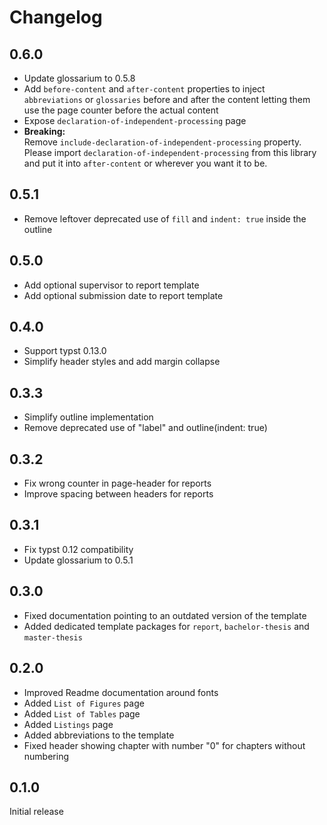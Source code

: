 # Changelog

## 0.6.0

- Update glossarium to 0.5.8
- Add `before-content` and `after-content` properties to inject `abbreviations` or `glossaries` before and after the content letting them use the page counter before the actual content
- Expose `declaration-of-independent-processing` page
- **Breaking:**\
  Remove `include-declaration-of-independent-processing` property. Please import `declaration-of-independent-processing` from this library and put it into `after-content` or wherever you want it to be.

## 0.5.1

- Remove leftover deprecated use of `fill` and `indent: true` inside the outline

## 0.5.0

- Add optional supervisor to report template
- Add optional submission date to report template

## 0.4.0

- Support typst 0.13.0
- Simplify header styles and add margin collapse

## 0.3.3

- Simplify outline implementation
- Remove deprecated use of "label" and outline(indent: true)

## 0.3.2

- Fix wrong counter in page-header for reports
- Improve spacing between headers for reports

## 0.3.1

- Fix typst 0.12 compatibility
- Update glossarium to 0.5.1

## 0.3.0

- Fixed documentation pointing to an outdated version of the template
- Added dedicated template packages for `report`, `bachelor-thesis` and `master-thesis`

## 0.2.0

- Improved Readme documentation around fonts
- Added `List of Figures` page
- Added `List of Tables` page
- Added `Listings` page
- Added abbreviations to the template
- Fixed header showing chapter with number "0" for chapters without numbering

## 0.1.0

Initial release
